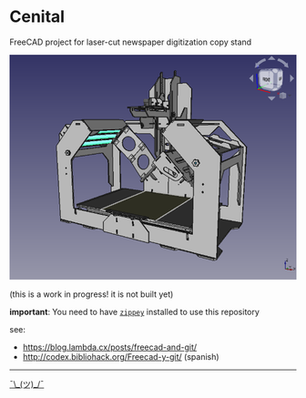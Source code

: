 # Cenital
FreeCAD project for laser-cut newspaper digitization copy stand

![preview image](https://github.com/Bibliohack/Cenital/blob/main/media/preview.png)

(this is a work in progress! it is not built yet)

**important**: You need to have [`zippey`](https://bitbucket.org/sippey/zippey/src/master/) installed to use this repository 

see: 

 - <https://blog.lambda.cx/posts/freecad-and-git/>
 - <http://codex.bibliohack.org/Freecad-y-git/> (spanish)


---

[ ¯\\\_(ツ)\_/¯](http://files.bibliohack.org/cenital.mp4)
